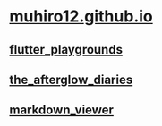 # [muhiro12.github.io](https://muhiro12.github.io)

## [flutter_playgrounds](https://muhiro12.github.io/flutter_playgrounds/)

## [the_afterglow_diaries](https://muhiro12.github.io/the_afterglow_diaries/)

## [markdown_viewer](https://muhiro12.github.io/markdown_viewer/)
